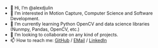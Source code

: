 - 👋 Hi, I’m @alexdjulin
- 👀 I’m interested in Motion Capture, Computer Science and Software Development.
- 🌱 I’m currently learning Python OpenCV and data science libraries (Nunmpy, Pandas, OpenCV, etc.)
- 💞️ I’m looking to collaborate on any kind of projects.
- 📫 How to reach me: [GitHub](https://github.com/alexdjulin) / [EMail](mailto:alexdjulin@gmail.com) / [LinkedIn](https://www.linkedin.com/in/alexdjulin/)

<!---
alexdjulin/alexdjulin is a ✨ special ✨ repository because its `README.md` (this file) appears on your GitHub profile.
You can click the Preview link to take a look at your changes.
--->
